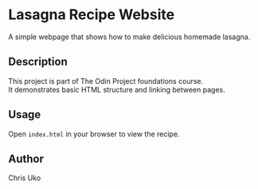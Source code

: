 # Lasagna Recipe Website

A simple webpage that shows how to make delicious homemade lasagna.

## Description
This project is part of The Odin Project foundations course.  
It demonstrates basic HTML structure and linking between pages.

## Usage
Open `index.html` in your browser to view the recipe.

## Author
Chris Uko
